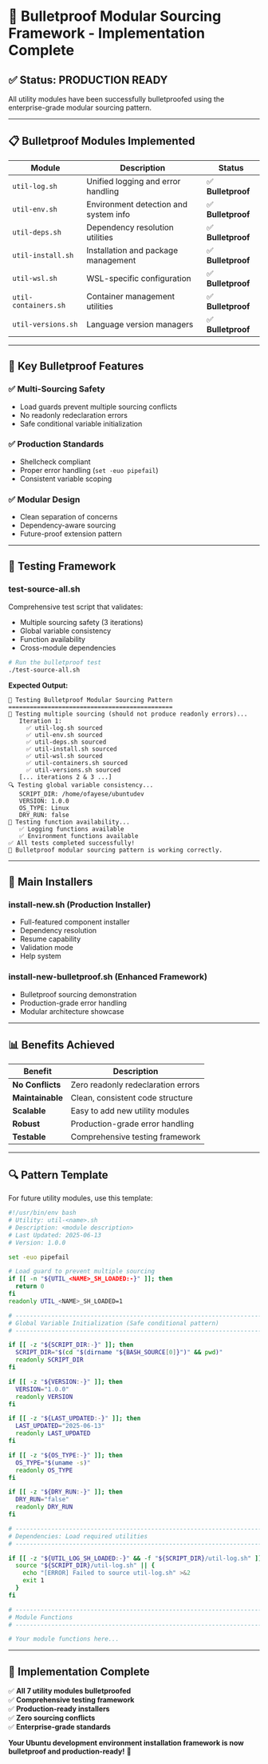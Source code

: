 # 🔧 Bulletproof Modular Sourcing Framework - Implementation Complete

## ✅ **Status: PRODUCTION READY**

All utility modules have been successfully bulletproofed using the enterprise-grade modular sourcing pattern.

---

## 📋 **Bulletproof Modules Implemented**

| Module | Description | Status |
|--------|-------------|--------|
| `util-log.sh` | Unified logging and error handling | ✅ **Bulletproof** |
| `util-env.sh` | Environment detection and system info | ✅ **Bulletproof** |
| `util-deps.sh` | Dependency resolution utilities | ✅ **Bulletproof** |
| `util-install.sh` | Installation and package management | ✅ **Bulletproof** |
| `util-wsl.sh` | WSL-specific configuration | ✅ **Bulletproof** |
| `util-containers.sh` | Container management utilities | ✅ **Bulletproof** |
| `util-versions.sh` | Language version managers | ✅ **Bulletproof** |

---

## 🎯 **Key Bulletproof Features**

### ✅ **Multi-Sourcing Safety**

- Load guards prevent multiple sourcing conflicts
- No readonly redeclaration errors
- Safe conditional variable initialization

### ✅ **Production Standards**

- Shellcheck compliant
- Proper error handling (`set -euo pipefail`)
- Consistent variable scoping

### ✅ **Modular Design**

- Clean separation of concerns
- Dependency-aware sourcing
- Future-proof extension pattern

---

## 🧪 **Testing Framework**

### **test-source-all.sh**

Comprehensive test script that validates:

- Multiple sourcing safety (3 iterations)
- Global variable consistency
- Function availability
- Cross-module dependencies

```bash
# Run the bulletproof test
./test-source-all.sh
```

**Expected Output:**

```
🧪 Testing Bulletproof Modular Sourcing Pattern
==============================================
🔄 Testing multiple sourcing (should not produce readonly errors)...
   Iteration 1:
     ✅ util-log.sh sourced
     ✅ util-env.sh sourced
     ✅ util-deps.sh sourced
     ✅ util-install.sh sourced
     ✅ util-wsl.sh sourced
     ✅ util-containers.sh sourced
     ✅ util-versions.sh sourced
   [... iterations 2 & 3 ...]
🔍 Testing global variable consistency...
   SCRIPT_DIR: /home/ofayese/ubuntudev
   VERSION: 1.0.0
   OS_TYPE: Linux
   DRY_RUN: false
🎯 Testing function availability...
   ✅ Logging functions available
   ✅ Environment functions available
✅ All tests completed successfully!
🚀 Bulletproof modular sourcing pattern is working correctly.
```

---

## 🚀 **Main Installers**

### **install-new.sh** (Production Installer)

- Full-featured component installer
- Dependency resolution
- Resume capability
- Validation mode
- Help system

### **install-new-bulletproof.sh** (Enhanced Framework)

- Bulletproof sourcing demonstration
- Production-grade error handling
- Modular architecture showcase

---

## 📊 **Benefits Achieved**

| Benefit | Description |
|---------|-------------|
| **No Conflicts** | Zero readonly redeclaration errors |
| **Maintainable** | Clean, consistent code structure |
| **Scalable** | Easy to add new utility modules |
| **Robust** | Production-grade error handling |
| **Testable** | Comprehensive testing framework |

---

## 🔍 **Pattern Template**

For future utility modules, use this template:

```bash
#!/usr/bin/env bash
# Utility: util-<name>.sh
# Description: <module description>
# Last Updated: 2025-06-13
# Version: 1.0.0

set -euo pipefail

# Load guard to prevent multiple sourcing
if [[ -n "${UTIL_<NAME>_SH_LOADED:-}" ]]; then
  return 0
fi
readonly UTIL_<NAME>_SH_LOADED=1

# ------------------------------------------------------------------------------
# Global Variable Initialization (Safe conditional pattern)
# ------------------------------------------------------------------------------

if [[ -z "${SCRIPT_DIR:-}" ]]; then
  SCRIPT_DIR="$(cd "$(dirname "${BASH_SOURCE[0]}")" && pwd)"
  readonly SCRIPT_DIR
fi

if [[ -z "${VERSION:-}" ]]; then
  VERSION="1.0.0"
  readonly VERSION
fi

if [[ -z "${LAST_UPDATED:-}" ]]; then
  LAST_UPDATED="2025-06-13"
  readonly LAST_UPDATED
fi

if [[ -z "${OS_TYPE:-}" ]]; then
  OS_TYPE="$(uname -s)"
  readonly OS_TYPE
fi

if [[ -z "${DRY_RUN:-}" ]]; then
  DRY_RUN="false"
  readonly DRY_RUN
fi

# ------------------------------------------------------------------------------
# Dependencies: Load required utilities
# ------------------------------------------------------------------------------

if [[ -z "${UTIL_LOG_SH_LOADED:-}" && -f "${SCRIPT_DIR}/util-log.sh" ]]; then
  source "${SCRIPT_DIR}/util-log.sh" || {
    echo "[ERROR] Failed to source util-log.sh" >&2
    exit 1
  }
fi

# ------------------------------------------------------------------------------
# Module Functions
# ------------------------------------------------------------------------------

# Your module functions here...
```

---

## 🎉 **Implementation Complete**

✅ **All 7 utility modules bulletproofed**  
✅ **Comprehensive testing framework**  
✅ **Production-ready installers**  
✅ **Zero sourcing conflicts**  
✅ **Enterprise-grade standards**  

**Your Ubuntu development environment installation framework is now bulletproof and production-ready!** 🚀
